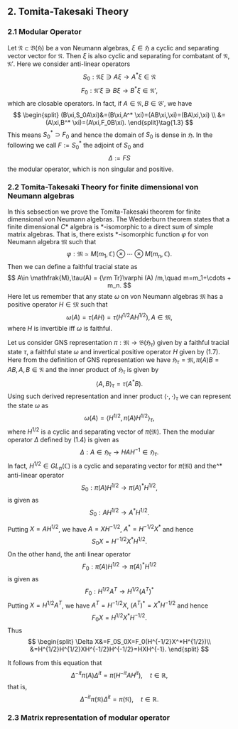 ## 2. Tomita-Takesaki Theory

### 2.1 Modular Operator
Let $\mathfrak{N}\subset \mathfrak{B}(\mathfrak{H})$ be a von Neumann algebras, $\xi\in\mathfrak{H}$ a cyclic and separating vector vector for $\mathfrak{N}$.
Then $\xi$ is also cyclic and separating for  combatant of $\mathfrak{N}$, $\mathfrak{N}'$.
Here we consider anti-linear operators
$$
S_0 : \mathfrak{N} \xi \ni A\xi \longrightarrow A^*\xi \in \mathfrak{N}\tag{1.1}
$$
$$
F_0 : \mathfrak{N}' \xi \ni B\xi  \longrightarrow B^*\xi \in \mathfrak{N}',\tag{1.2}
$$
which are closable operators.
In fact, if $A\in \mathfrak{N},B\in\mathfrak{B}'$, we have
$$
\begin{split}
(B\xi,S_0A\xi)&=(B\xi,A^* \xi)=(AB\xi,\xi)=(BA\xi,\xi) \\
 &=(A\xi,B^* \xi)=(A\xi,F_0B\xi).
\end{split}\tag{1.3}
$$
This means $S_0^* \supset F_0$ and hence the domain of $S_0$ is dense in $\mathfrak{H}$.
In the following we call $F:=S_0^*$ the adjoint of $S_0$ and
$$
\Delta:=FS\tag{1.4}
$$
the modular operator, which is non singular and positive.

###  2.2 Tomita-Takesaki Theory for finite dimensional von Neumann algebras
In this sebsection we prove the Tomita-Takesaki theorem for finite dimensional
von Neumann algebras.
The Wedderburn theorem states that a finite dimensional $C*$ algebra is  *-isomorphic to a direct sum of simple matrix algebras. That is, there exists *-isomorphic function $\varphi$ for von Neumann algebra $\mathfrak{M}$ such that
$$
\varphi:\mathfrak{M}\simeq M(m_1,\mathbb{C})\otimes \cdots \otimes M(m_n,\mathbb{C}).
$$
Then we can define a faithful tracial state as
$$
A\in \mathfrak{M},\tau(A) = {\rm Tr}\varphi (A) /m,\quad m=m_1+\cdots + m_n.
$$
Here let us remember that any state $\omega$ on von Neumann algebras $\mathfrak{M}$ has a positive operator $H\in \mathfrak{M}$ such that
$$
\omega(A)=\tau(AH)=\tau(H^{1/2}AH^{1/2}), A\in \mathfrak{M},\tag{1.7}
$$
where $H$ is invertible iff $\omega$ is faithful.

Let us consider GNS representation $\pi:\mathfrak{M}\to \mathfrak{B}(\mathfrak{H}_\tau)$ given by a faithful tracial state $\tau$, a faithful state $\omega$ and invertical positive operator $H$ given by (1.7).
Here from the definition of GNS representation we have
$\mathfrak{H}_\tau=\mathfrak{M},\pi(A)B=AB,A,B\in \mathfrak{N}$ and the inner product of $\mathfrak{H}_\tau$ is given by
$$
\langle A,B \rangle_\tau=\tau(A^*B).\tag{1.8}
$$
Using such derived representation and inner product $\langle \cdot,\cdot\rangle_\tau$ we can represent the state $\omega$ as
$$
\omega(A)=\langle H^{1/2},\pi(A)H^{1/2}\rangle_\tau,\tag{1.9}
$$
where $H^{1/2}$ is a cyclic and separating vector of $\pi(\mathfrak{M})$.
Then the modular operator $\Delta$ defined by (1.4) is given as
$$
\Delta:A\in \mathfrak{H}_\tau\to HAH^{-1}\in \mathfrak{H}_\tau.\tag{1.10}
$$
In fact, $H^{1/2}\in GL_n(\mathbb{C})$
is a cyclic and separating vector for
$\pi(\mathfrak{M})$ and  the^*
anti-linear operator
$$
S_0:\pi(A)H^{1/2}\to \pi(A)^*H^{1/2},
$$
is given as
$$
S_0:AH^{1/2}\to A^*H^{1/2}.
$$

Putting $X=AH^{1/2}$, we have $A=XH^{-1/2}$, $A^*=H^{-1/2}X^*$
and hence
$$
S_0X=H^{-1/2}X^*H^{1/2}.
$$
On the other hand, the anti linear operator
$$
F_0:\tilde{\pi}(A)H^{1/2}\to \tilde{\pi}(A)^*H^{1/2}
$$
is given as
$$
F_0:H^{1/2}A^T\to H^{1/2}(A^T)^*
$$
Putting $X=H^{1/2}A^T$, we have $A^T=H^{-1/2}X$, $(A^T)^*=X^*H^{-1/2}$ and hence
$$
F_0X=H^{1/2}X^*H^{-1/2}.
$$
Thus 
$$
\begin{split}
\Delta X&=F_0S_0X=F_0(H^{-1/2}X^*H^{1/2})\\
&=H^{1/2}H^{1/2}XH^{-1/2}H^{-1/2}=HXH^{-1}.
\end{split}
$$


It follows from this equation that
$$
\Delta^{-it}\pi(A)\Delta^{it}=\pi(H^{-it}AH^{it}),\quad t \in \mathbb{R},
$$
that is,
$$
\Delta^{-it}\pi(\mathfrak{N})\Delta^{it}=\pi(\mathfrak{N}),\quad t \in \mathbb{R}.
$$

### 2.3 Matrix representation of modular operator 
